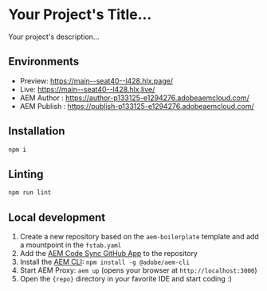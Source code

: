 # Your Project's Title...
Your project's description...

## Environments
- Preview: https://main--seat40--l428.hlx.page/
- Live: https://main--seat40--l428.hlx.live/
- AEM Author : https://author-p133125-e1294276.adobeaemcloud.com/
- AEM Publish : https://publish-p133125-e1294276.adobeaemcloud.com/

## Installation

```sh
npm i
```

## Linting

```sh
npm run lint
```

## Local development

1. Create a new repository based on the `aem-boilerplate` template and add a mountpoint in the `fstab.yaml`
1. Add the [AEM Code Sync GitHub App](https://github.com/apps/aem-code-sync) to the repository
1. Install the [AEM CLI](https://github.com/adobe/helix-cli): `npm install -g @adobe/aem-cli`
1. Start AEM Proxy: `aem up` (opens your browser at `http://localhost:3000`)
1. Open the `{repo}` directory in your favorite IDE and start coding :)
